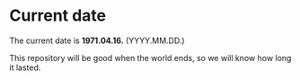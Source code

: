 # Current date

The current date is **1971.04.16.** (YYYY.MM.DD.)

This repository will be good when the world ends, so we will know how long it lasted.